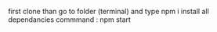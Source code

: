 first clone than go to folder (terminal) and type npm i 
install all dependancies 
commmand : npm start
